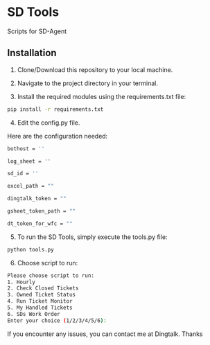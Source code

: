 
# SD Tools
Scripts for SD-Agent

## Installation

1. Clone/Download this repository to your local machine.

2. Navigate to the project directory in your terminal.


3. Install the required modules using the requirements.txt file:

```bash
pip install -r requirements.txt
```

4. Edit the config.py file.

Here are the configuration needed:

```bash
bothost = ''

log_sheet = ''

sd_id = ''

excel_path = ""

dingtalk_token = ""

gsheet_token_path = ""

dt_token_for_wfc = ""
```

5. To run the SD Tools, simply execute the tools.py file:

```bash
python tools.py
```


6. Choose script to run:

```bash
Please choose script to run:
1. Hourly
2. Check Closed Tickets
3. Owned Ticket Status
4. Run Ticket Monitor
5. My Handled Tickets
6. SDs Work Order
Enter your choice (1/2/3/4/5/6):
```

If you encounter any issues, you can contact me at Dingtalk. Thanks
